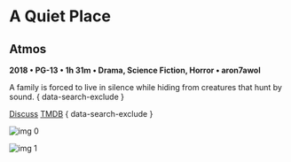 # A Quiet Place

## Atmos

**2018 • PG-13 • 1h 31m • Drama, Science Fiction, Horror • aron7awol**

A family is forced to live in silence while hiding from creatures that hunt by sound.
{ data-search-exclude }

[Discuss](https://www.avsforum.com/threads/bass-eq-for-filtered-movies.2995212/post-56721056)  [TMDB](https://www.themoviedb.org/movie/447332)
{ data-search-exclude }

![img 0](https://i.imgur.com/zAfPqmV.jpg)

![img 1](https://i.imgur.com/dkcYg3b.jpg)

